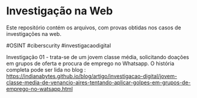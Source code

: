 # Investigação na Web 

Este repositório contém os arquivos, com provas obtidas nos casos de investigações na web.

#OSINT #ciberscurity #investigacaodigital 

  Investigação 01 - trata-se de um jovem classe média, solicitando doações em grupos de oferta e procura de emprego no Whatsapp. O história completa pode ser lida no blog :    
 <https://indianabytes.github.io/blog/artigo/investigacao-digital/jovem-classe-media-de-venancio-aires-tentando-aplicar-golpes-em-grupos-de-emprego-no-watsapp.html>
  
